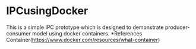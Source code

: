 # IPCusingDocker
This is a simple IPC prototype which is designed to demonstrate producer-consumer model using docker containers.
  *References
Container(https://www.docker.com/resources/what-container)
